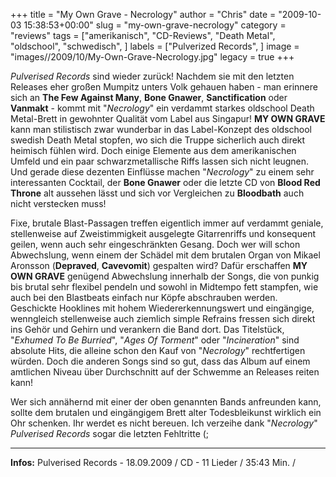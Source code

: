 +++
title = "My Own Grave - Necrology"
author = "Chris"
date = "2009-10-03 15:38:53+00:00"
slug = "my-own-grave-necrology"
category = "reviews"
tags = ["amerikanisch", "CD-Reviews", "Death Metal", "oldschool", "schwedisch", ]
labels = ["Pulverized Records", ]
image = "images//2009/10/My-Own-Grave-Necrology.jpg"
legacy = true
+++

_Pulverised Records_ sind wieder zurück! Nachdem sie mit den letzten Releases eher großen Mumpitz unters Volk gehauen haben - man erinnere sich an **The Few Against Many**, **Bone Gnawer**, **Sanctification** oder **Vanmakt** - kommt mit "_Necrology_" ein verdammt starkes oldschool Death Metal-Brett in gewohnter Qualität vom Label aus Singapur! **MY OWN GRAVE** kann man stilistisch zwar wunderbar in das Label-Konzept des oldschool swedish Death Metal stopfen, wo sich die Truppe sicherlich auch direkt heimisch fühlen wird. Doch einige Elemente aus dem amerikanischen Umfeld und ein paar schwarzmetallische Riffs lassen sich nicht leugnen. Und gerade diese dezenten Einflüsse machen "_Necrology_" zu einem sehr interessanten Cocktail, der **Bone Gnawer** oder die letzte CD von **Blood Red Throne** alt aussehen lässt und sich vor Vergleichen zu **Bloodbath** auch nicht verstecken muss!

Fixe, brutale Blast-Passagen treffen eigentlich immer auf verdammt geniale, stellenweise auf Zweistimmigkeit ausgelegte Gitarrenriffs und konsequent geilen, wenn auch sehr eingeschränkten Gesang. Doch wer will schon Abwechslung, wenn einem der Schädel mit dem brutalen Organ von Mikael Aronsson (**Depraved**, **Cavevomit**) gespalten wird? Dafür erschaffen **MY OWN GRAVE** genügend Abwechslung innerhalb der Songs, die von punkig bis brutal sehr flexibel pendeln und sowohl in Midtempo fett stampfen, wie auch bei den Blastbeats einfach nur Köpfe abschrauben werden. Geschickte Hooklines mit hohem Wiedererkennungswert und eingängige, wenngleich stellenweise auch ziemlich simple Refrains fressen sich direkt ins Gehör und Gehirn und verankern die Band dort. Das Titelstück, "_Exhumed To Be Burried_", "_Ages Of Torment_" oder "_Incineration_" sind absolute Hits, die alleine schon den Kauf von "_Necrology_" rechtfertigen würden. Doch die anderen Songs sind so gut, dass das Album auf einem amtlichen Niveau über Durchschnitt auf der Schwemme an Releases reiten kann!

Wer sich annähernd mit einer der oben genannten Bands anfreunden kann, sollte dem brutalen und eingängigem Brett alter Todesbleikunst wirklich ein Ohr schenken. Ihr werdet es nicht bereuen. Ich verzeihe dank "_Necrology_" _Pulverised Records_ sogar die letzten Fehltritte (;





---
**Infos:**
Pulverised Records - 18.09.2009 / 
CD - 11 Lieder / 35:43 Min. / 
